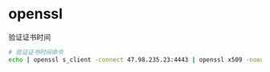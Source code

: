 # openssl

验证证书时间

```sh
# 验证证书时间命令
echo | openssl s_client -connect 47.98.235.23:4443 | openssl x509 -noout -dates
```
